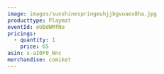 ```yaml
---
image: images/sunshinespringeuhjjbgvoaex8ha.jpg
producttype: Playmat
eventId: eUBdWMfNo
pricings:
  - quantity: 1
    price: 65
asin: s-aI0F0_Nnc
merchandise: comiket
---
```

